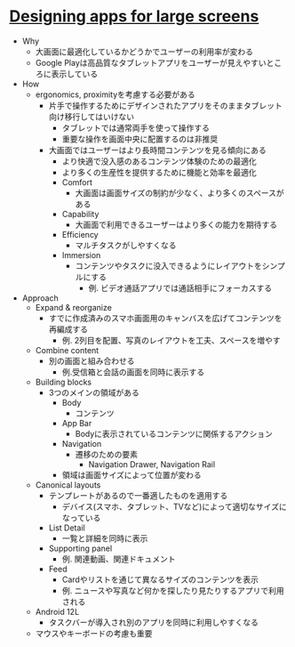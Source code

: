 # [Designing apps for large screens](https://io.google/2022/program/222bf914-24e3-4478-be37-9d8162d6460e/)

* Why
  * 大画面に最適化しているかどうかでユーザーの利用率が変わる
  * Google Playは高品質なタブレットアプリをユーザーが見えやすいところに表示している
* How
  * ergonomics, proximityを考慮する必要がある
    * 片手で操作するためにデザインされたアプリをそのままタブレット向け移行してはいけない
      * タブレットでは通常両手を使って操作する
      * 重要な操作を画面中央に配置するのは非推奨
    * 大画面ではユーザーはより長時間コンテンツを見る傾向にある
      * より快適で没入感のあるコンテンツ体験のための最適化
      * より多くの生産性を提供するために機能と効率を最適化
      * Comfort
        * 大画面は画面サイズの制約が少なく、より多くのスペースがある
      * Capability
        * 大画面で利用できるユーザーはより多くの能力を期待する
      * Efficiency
        * マルチタスクがしやすくなる
      * Immersion
        * コンテンツやタスクに没入できるようにレイアウトをシンプルにする
          * 例. ビデオ通話アプリでは通話相手にフォーカスする
* Approach
  * Expand & reorganize
    * すでに作成済みのスマホ画面用のキャンバスを広げてコンテンツを再編成する
      * 例. 2列目を配置、写真のレイアウトを工夫、スペースを増やす
  * Combine content
    * 別の画面と組み合わせる
      * 例.受信箱と会話の画面を同時に表示する
  * Building blocks
    * 3つのメインの領域がある
      * Body
        * コンテンツ
      * App Bar
        * Bodyに表示されているコンテンツに関係するアクション
      * Navigation
        * 遷移のための要素
          * Navigation Drawer, Navigation Rail
      * 領域は画面サイズによって位置が変わる
  * Canonical layouts
    * テンプレートがあるので一番適したものを適用する
      * デバイス(スマホ、タブレット、TVなど)によって適切なサイズになっている
    * List Detail
      * 一覧と詳細を同時に表示
    * Supporting panel
      * 例. 関連動画、関連ドキュメント
    * Feed
      * Cardやリストを通じて異なるサイズのコンテンツを表示
      * 例. ニュースや写真など何かを探したり見たりするアプリで利用される
  * Android 12L
    * タスクバーが導入され別のアプリを同時に利用しやすくなる
  * マウスやキーボードの考慮も重要
